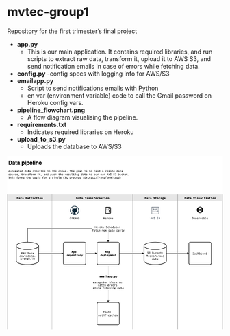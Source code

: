 # mvtec-group1
 Repository for the first trimester’s final project

- **app.py**
    - This is our main application. It contains required libraries, and run scripts to extract raw data, transform it, upload it to AWS S3, and send notification emails in case of errors while fetching data.
- **config.py**
    -config specs with logging info for AWS/S3
- **emailapp.py**
    - Script to send notifications emails with Python
    - en var (environment variable) code to call the Gmail password on Heroku config vars.
- **pipeline_flowchart.png**
    - A flow diagram visualising the pipeline.
- **requirements.txt**
    - Indicates required libraries on Heroku
- **upload_to_s3.py**
    - Uploads the database to AWS/S3

![pipeline](https://github.com/ssalcido/mvtec-group1/blob/main/pipeline_flowchart.png?raw=true)